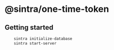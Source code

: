 
# @sintra/one-time-token

## Getting started

```bash
    sintra initialize-database
    sintra start-server
```
